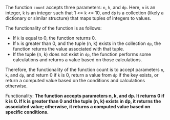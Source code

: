 The function `count` accepts three parameters: `n`, `k`, and `dp`. Here, `n` is an integer, `k` is an integer such that 1 <= `k` <= 10, and `dp` is a collection (likely a dictionary or similar structure) that maps tuples of integers to values. 

The functionality of the function is as follows:

- If `k` is equal to 0, the function returns 0.
- If `k` is greater than 0, and the tuple (n, k) exists in the collection `dp`, the function returns the value associated with that tuple.
- If the tuple (n, k) does not exist in `dp`, the function performs some calculations and returns a value based on those calculations.

Therefore, the functionality of the function count is to accept parameters `n`, `k`, and `dp`, and return 0 if `k` is 0, return a value from `dp` if the key exists, or return a computed value based on the conditions and calculations otherwise. 

Functionality: **The function accepts parameters n, k, and dp. It returns 0 if k is 0. If k is greater than 0 and the tuple (n, k) exists in dp, it returns the associated value; otherwise, it returns a computed value based on specific conditions.**
